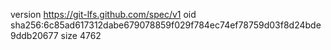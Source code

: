 version https://git-lfs.github.com/spec/v1
oid sha256:6c85ad617312dabe679078859f029f784ec74ef78759d03f8d24bde9ddb20677
size 4762
